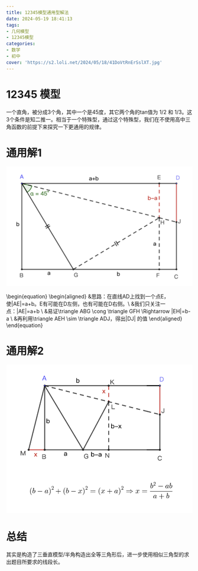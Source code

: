 ```yaml
---
title: 12345模型通用型解法
date: 2024-05-19 18:41:13
tags:
- 几何模型
- 12345模型
categories:
- 数学
- 初中
cover: 'https://s2.loli.net/2024/05/18/41DoVtRnErSslXT.jpg'
---
```


# 12345 模型

一个直角，被分成3个角，其中一个是45度，其它两个角的tan值为 1/2 和 1/3。这3个条件是知二推一。相当于一个特殊型，通过这个特殊型，我们在不使用高中三角函数的前提下来探究一下更通用的规律。

# 通用解1

![](12345模型通用型解法/001.png)

\begin{equation}
\begin{aligned}
&思路：在直线AD上找到一个点E，使|AE|=a+b。E有可能在D左侧，也有可能在D右侧。\\
&我们只关注一点：|AE|=a+b \\
&易证\triangle ABG \cong \triangle GFH \Rightarrow |EH|=b-a \\
&再利用\triangle AEH \sim \triangle ADJ，得出|DJ| 的值
\end{aligned}
\end{equation}

# 通用解2

![](12345模型通用型解法/002.png)


# 总结

其实是构造了三垂直模型/半角构造出全等三角形后，进一步使用相似三角型的求出题目所要求的线段长。
